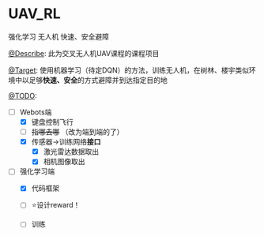 # UAV_RL
强化学习 无人机 快速、安全避障

<u>@Describe</u>: 此为交叉无人机UAV课程的课程项目

<u>@Target</u>: 使用机器学习（待定DQN）的方法，训练无人机，在树林、楼宇类似环境中以足够**快速、安全**的方式避障并到达指定目的地

<u>@TODO</u>: 

- [ ] Webots端
	- [x] 键盘控制飞行
	- [ ] ~~指哪去哪~~ （改为端到端的了）
	- [x] 传感器$\rightarrow$训练网络**接口**
		- [x] 激光雷达数据取出
		- [x] 相机图像取出
- [ ] 强化学习端
	- [x] 代码框架
    - [ ] ⭐设计reward！ 
	- [ ] 训练



